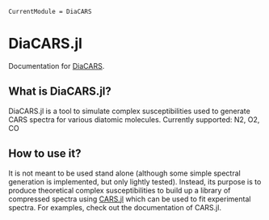 ```@meta
CurrentModule = DiaCARS
```

# DiaCARS.jl

Documentation for [DiaCARS](https://github.com/tudarsm/diacars.jl).

## What is DiaCARS.jl?
DiaCARS.jl is a tool to simulate complex susceptibilities used to generate CARS spectra for various diatomic molecules. Currently supported: N2, O2, CO

## How to use it?
It is not meant to be used stand alone (although some simple spectral generation is implemented, but only lightly tested). Instead, its purpose is to produce theoretical complex susceptibilities to build up a library of compressed spectra using [CARS.jl](https://github.com/tudarsm/cars.jl) which can be used to fit experimental spectra. For examples, check out the documentation of CARS.jl.